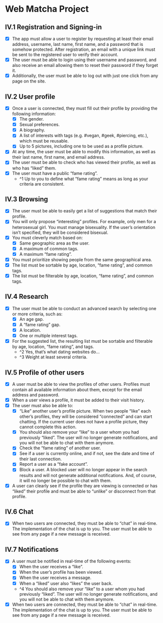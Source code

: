 # Web Matcha Project

## IV.1 Registration and Signing-in
- [x] The app must allow a user to register by requesting at least their email address, username, last name, first name, and a password that is somehow protected. After registration, an email with a unique link must be sent to the registered user to verify their account.
- [x] The user must be able to login using their username and password, and also receive an email allowing them to reset their password if they forget it.
- [x] Additionally, the user must be able to log out with just one click from any page on the site.

## IV.2 User profile
- [x] Once a user is connected, they must fill out their profile by providing the following information:
  - [x] The gender.
  - [x] Sexual preferences.
  - [x] A biography.
  - [x] A list of interests with tags (e.g. #vegan, #geek, #piercing, etc.), which must be reusable.
  - [x] Up to 5 pictures, including one to be used as a profile picture.
- [x] At any time, the user must be able to modify this information, as well as their last name, first name, and email address.
- [x] The user must be able to check who has viewed their profile, as well as who has “liked” them.
- [x] The user must have a public “fame rating”.
  - ^1 Up to you to define what “fame rating” means as long as your criteria are consistent.

## IV.3 Browsing
- [x] The user must be able to easily get a list of suggestions that match their profile.
- [x] You will only propose “interesting” profiles. For example, only men for a heterosexual girl. You must manage bisexuality. If the user’s orientation isn’t specified, they will be considered bisexual.
- [x] You must cleverly match based on:
  - [x] Same geographic area as the user.
  - [x] A maximum of common tags.
  - [x] A maximum “fame rating”.
- [x] You must prioritize showing people from the same geographical area.
- [x] The list must be sortable by age, location, “fame rating”, and common tags.
- [x] The list must be filterable by age, location, “fame rating”, and common tags.

## IV.4 Research
- [x] The user must be able to conduct an advanced search by selecting one or more criteria, such as:
  - [x] An age gap.
  - [x] A “fame rating” gap.
  - [x] A location.
  - [x] One or multiple interest tags.
- [x] For the suggested list, the resulting list must be sortable and filterable by age, location, “fame rating”, and tags.
  - ^2 Yes, that’s what dating websites do...
  - ^3 Weight at least several criteria.

## IV.5 Profile of other users
- [x] A user must be able to view the profiles of other users. Profiles must contain all available information about them, except for the email address and password.
- [x] When a user views a profile, it must be added to their visit history.
- [x] The user must also be able to:
  - [x] “Like” another user’s profile picture. When two people “like” each other’s profiles, they will be considered “connected” and can start chatting. If the current user does not have a profile picture, they cannot complete this action.
  - [x] You should also remove your “like” to a user whom you had previously “liked”. The user will no longer generate notifications, and you will not be able to chat with them anymore.
  - [x] Check the “fame rating” of another user.
  - [x] See if a user is currently online, and if not, see the date and time of their last connection.
  - [x] Report a user as a “fake account”.
  - [x] Block a user. A blocked user will no longer appear in the search results and will not generate additional notifications. And, of course, it will no longer be possible to chat with them.
- [x] A user can clearly see if the profile they are viewing is connected or has “liked” their profile and must be able to “unlike” or disconnect from that profile.

## IV.6 Chat
- [x] When two users are connected, they must be able to “chat” in real-time. The implementation of the chat is up to you. The user must be able to see from any page if a new message is received.

## IV.7 Notifications
- [x] A user must be notified in real-time of the following events:
  - [x] When the user receives a “like”.
  - [x] When the user’s profile has been viewed.
  - [x] When the user receives a message.
  - [x] When a “liked” user also “likes” the user back.
  - ^4 You should also remove your “like” to a user whom you had previously “liked”. The user will no longer generate notifications, and you will not be able to chat with them anymore.
- [x] When two users are connected, they must be able to “chat” in real-time. The implementation of the chat is up to you. The user must be able to see from any page if a new message is received.
